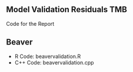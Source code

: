 ## Model Validation Residuals TMB
Code for the Report 

## Beaver 
* R Code: beavervalidation.R
* C++ Code: beavervalidation.cpp
